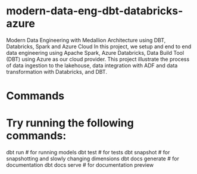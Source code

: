 # modern-data-eng-dbt-databricks-azure
Modern Data Engineering with Medallion Architecture using DBT, Databricks, Spark and Azure Cloud
In this project, we setup and end to end data engineering using Apache Spark, Azure Databricks, Data Build Tool (DBT) using Azure as our cloud provider. This project illustrate the process of data ingestion to the lakehouse, data integration with ADF and data transformation with Databricks, and DBT.
# Commands
# Try running the following commands:

dbt run # for running models
dbt test # for tests
dbt snapshot # for snapshotting and slowly changing dimensions
dbt docs generate # for documentation
dbt docs serve # for documentation preview
